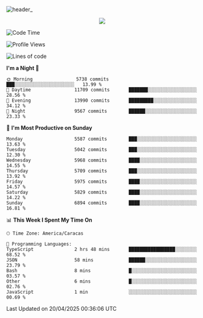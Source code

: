 ![header_](https://github.com/user-attachments/assets/4010d822-ccdc-4198-b608-18c773338d18)


<p align="center">
  <a href="http://www.github.com/thevacs">
    <img src="https://github-readme-streak-stats.herokuapp.com/?user=thevacs&stroke=ffffff&background=1c1917&ring=0891b2&fire=0891b2&currStreakNum=ffffff&currStreakLabel=0891b2&sideNums=ffffff&sideLabels=ffffff&dates=ffffff&hide_border=true" />
  </a>
</p>

<!--START_SECTION:waka-->
![Code Time](http://img.shields.io/badge/Code%20Time-3%2C365%20hrs%2052%20mins-blue)

![Profile Views](http://img.shields.io/badge/Profile%20Views-0-blue)

![Lines of code](https://img.shields.io/badge/From%20Hello%20World%20I%27ve%20Written-5.1%20million%20lines%20of%20code-blue)

**I'm a Night 🦉** 

```text
🌞 Morning                5738 commits        ███░░░░░░░░░░░░░░░░░░░░░░   13.99 % 
🌆 Daytime                11709 commits       ███████░░░░░░░░░░░░░░░░░░   28.56 % 
🌃 Evening                13990 commits       █████████░░░░░░░░░░░░░░░░   34.12 % 
🌙 Night                  9567 commits        ██████░░░░░░░░░░░░░░░░░░░   23.33 % 
```
📅 **I'm Most Productive on Sunday** 

```text
Monday                   5587 commits        ███░░░░░░░░░░░░░░░░░░░░░░   13.63 % 
Tuesday                  5042 commits        ███░░░░░░░░░░░░░░░░░░░░░░   12.30 % 
Wednesday                5968 commits        ████░░░░░░░░░░░░░░░░░░░░░   14.55 % 
Thursday                 5709 commits        ███░░░░░░░░░░░░░░░░░░░░░░   13.92 % 
Friday                   5975 commits        ████░░░░░░░░░░░░░░░░░░░░░   14.57 % 
Saturday                 5829 commits        ████░░░░░░░░░░░░░░░░░░░░░   14.22 % 
Sunday                   6894 commits        ████░░░░░░░░░░░░░░░░░░░░░   16.81 % 
```


📊 **This Week I Spent My Time On** 

```text
🕑︎ Time Zone: America/Caracas

💬 Programming Languages: 
TypeScript               2 hrs 48 mins       █████████████████░░░░░░░░   68.52 % 
JSON                     58 mins             ██████░░░░░░░░░░░░░░░░░░░   23.79 % 
Bash                     8 mins              █░░░░░░░░░░░░░░░░░░░░░░░░   03.57 % 
Other                    6 mins              █░░░░░░░░░░░░░░░░░░░░░░░░   02.76 % 
JavaScript               1 min               ░░░░░░░░░░░░░░░░░░░░░░░░░   00.69 % 
```


 Last Updated on 20/04/2025 00:36:06 UTC
<!--END_SECTION:waka-->

